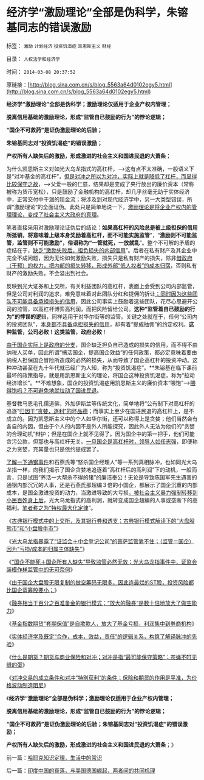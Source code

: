 # 经济学“激励理论”全部是伪科学，朱镕基同志的错误激励

标签： `激励` `计划经济` `投资饥渴症` `凯恩斯主义` `财经` 

目录： `人权法学和经济学`

时间： `2014-03-08 20:37:52`

原链接：[http://blog.sina.com.cn/s/blog_5563a64d0102egy5.html](http://blog.sina.com.cn/s/blog_5563a64d0102egy5.html)

**经济学“激励理论”全部是伪科学；激励理论仅适用于企业产权内管理；**

**脱离信用基础的激励理论，形成“监管自已鼓励的行为”的悖论逻辑；**

**“国企不可救药”是证伪激励理论的后验；**

**朱镕基同志对“投资饥渴症”的错误激励；**

**产权所有人缺失后的激励，形成激进的社会主义和国进民退的大萧条**；

为什么凯恩斯主义对如光大乌龙指式的高杠杆，——>这有点不太准确，一般语义下是“对冲基金的高杠杆”，[但是对冲之所以为对冲，实际上就是降低了杠杆，而显得比较保守之故](http://blog.sina.com.cn/s/blog_5563a64d0102egwu.html)，——>父爱一般的仁慈，结果却是变成了央行放出的廉价资本（常称被称为货币宽松），只是鼓励了金融机构的高杠杆，却几乎丝毫无助于实体经济中，正常交付中干涸的现金流；将涉及到对现代经济学中，另一大类型错误，所谓“激励理论”的全面证伪。此处只是简单地说一下，[激励理论是将企业产权内的管理理论，变成了社会主义大政府的真理](../../../2012/5/31/计划经济从来不是大锅饭.md)。

笔者直接采用对激励理论证伪后的结论：**如果高杠杆的风险总是被上级担保的信用所抵销，将意味着上级本身奖励着高杠杆，而不可能实施监管**”，“**激励则不可能监管，监管则不可能激励”，俗语称为“一管就死，一放就乱**”。整个不可解的矛盾的症结在于，[缺乏“激励失败后，担负损失的内部信用](../../../2014/3/2/光大乌龙指，后验了ST大烂股的风险，也小于“国产蓝筹股”.md)”。后者在私有财产及其企业中完全不成问题，因为无论如何激励失败，损失只是私有财产的损失，除非[借政府（干预）的权力，把内部的损失转移，形成外部“低人权者”的成本归宿](http://blog.sina.com.cn/s/blog_5563a64d0102eggo.html)，否则私有财产的激励失败，不会溢出到社会。

反映到光大证券和上交所，有关利益团队的高杠杆，表面上会受到公司内部监管，但是公司对利润的追求，难免意味着对此团队分红和提佣的折让[；同时因为这些团队不可能具备承担损失的信用](../../../2013/2/8/影子银行！虚心学习西方左派的理论创新，青出于蓝！.md)，因此公司事实上鼓励着这些团队，花尽心思避开公司的监管，以高杠杆博弈高利润，而把风险留给公司。**这种“监管着自已鼓励的行为”的悖误的逻**辑，同样适用于对华尔街等的监管。关键之处就在于，任何“公司内的投资团队”，[本身都不具备承担损失的信用](http://blog.sina.com.cn/s/blog_5563a64d0102egt7.html)，却有着“提成抽佣”的约定权利。**这种监管，公司必败！这类监管，政府必败**！

[由于国企实际上是政府的分支](../../../2013/11/26/国企的关键不是怎么卖掉，而是怎么关掉.md)，国企缺乏担负自已造成的损失的信用，而不得不由纳税人买单，因此所谓“搞活国企，提高国企效益”的任何政策，都必定意味着要由纳税人担保国企冒险所造成的必然的损失，从而导致了国企高杠杆的投资冲动。这种冲动甚至在九十年代就已经广为人知，称为“投资饥渴症”。**朱镕基在临下课前最坏的政策指导，就是用凯恩斯主义的理论，将国企这种投资饥渴症，称为“拉动经济增长”。**不难想象，国企的投资饥渴症用凯恩斯主义的廉价资本“喂饱”——>[喂得饱吗？不可避免地就拉动了国进民退](http://blog.sina.com.cn/s/blog_5563a64d0102egou.html)。

基督教马恩毛孔儒道佛，外加伊斯兰等传统文化，简单地将“公有制下对高杠杆的追逐”[归因于“贪婪，逐利”的坏品德](../../../2011/11/2/不是信仰特权的，就是追求利益的.md)；而事实上至少在国进民退的高杠杆上，是不成立的。因为凯恩斯主义中的个人如华尔街，还可以称得上是贪婪；他们当然会有各自的内因，但由于个人的内因不是外人所能探究，因此外人无法为他们的“贪婪的合理动机”辩护；但是在国企上就不见得了。因为国企中的第一把手，他们可能贪污公款，但那也与高杠杆无关。[一旦国企是高杠杆时，领导人如任志强](../../../2014/1/8/小产权房是私有产权，已经终结了高房价所有合法理由.md)，即便称之为贪婪，充其量也只是依约提成罢了。

[了解一下通钢事件](../../../2012/8/31/“向弱者倾斜”是最伪善的美德.md)和石燕氏等“怒杀国企经理人”等一系列真相脉冲，也如同光大乌龙指一样，向我们揭示了国企贪婪地追逐着“高杠杆后的高利润”下的动机，一般而言，只是试图“养活一大帮杀不得的猪”的廉洁奉公！无论是导致陈国军先生遇害的通钢内部沉冗的人事，还是石燕氏那超编３倍的小国企，都展示了国企沉重的内部成本，是国企激进投资的动力，当激进导致的大亏损[，被社会主义暴力强制转移到小民百姓身上后](../../../2012/8/31/让民主滚开！特权工人阶级不答应！.md)，光大乌龙指式的高利润，就转变成国企超编的人事或垄断下的高福利。[笔者称之为“特权最大化定律](../../../2011/6/3/工团主义的特权最大化.md)”。

《[古典银行模式中的上交所，及其银行券和透支；古典银行模式解读下的“大盘股熊市”和“小盘股牛市”](http://blog.sina.com.cn/s/blog_5563a64d0102egsk.html)》

《[光大乌龙指暴露了“证监会＋中金登记公司”的菩萨监管靠不住；（监管＝国企）因为“亏损/成本的归属主体缺失”](http://blog.sina.com.cn/s/blog_5563a64d0102egt7.html)》

《[“国企不能死＋国企所有人缺失”导致监管必然无效；光大乌龙指事件中，证监会装模作样监管中的无可奈何](../../../2014/3/1/“国企不能死＋国企所有人缺失”导致监管必然无效.md)》

《[由于国企大盘股无限复制的做空筹码无限多，因此连最烂的ST股，投资风险都比国企蓝筹股要小；](../../../2014/3/2/光大乌龙指，后验了ST大烂股的风险，也小于“国产蓝筹股”.md)》

《[融券相当于百分之百准备金的银行模式；“放大的融券”是数十倍地放大了做空能力](http://blog.sina.com.cn/s/blog_5563a64d0102eguo.html)》

《[基金指数期货“套期保值”是自欺欺人，放大了基金亏损，利润集中到券商机构](../../../2014/3/4/光大乌龙指之“对冲利润”来自何方？.md)》

《[实体经济学及既定“合作，成本，效益，责任”的逻辑关系，构筑了解译脉冲的先验](http://blog.sina.com.cn/s/blog_5563a64d0102egw2.html)》

《[什么是期货？期货与商业保险和对冲；对冲是指“最可能保守策略”；苍蝇不叮无缝的蛋](http://blog.sina.com.cn/s/blog_5563a64d0102egwu.html)》

《[对冲交易的成立条件和对冲“特别获利”的条件；保险和期货的作用是平准，为价格波动制造阻尼](http://blog.sina.com.cn/s/blog_5563a64d0102egxu.html)》

《**经济学“激励理论”全部是伪科学；激励理论仅适用于企业产权内管理；**

**脱离信用基础的激励理论，形成“监管自已鼓励的行为”的悖论逻辑；**

**“国企不可救药”是证伪激励理论的后验；朱镕基同志对“投资饥渴症”的错误激励；**

**产权所有人缺失后的激励，形成激进的社会主义和国进民退的大萧条**；》

前一篇：[哈耶克知识定理，生活中的常识](http://blog.sina.com.cn/s/blog_5563a64d0102egy4.html)

后一篇：[印度中国的衰落，与美国德国崛起，两者间的共同机理](http://blog.sina.com.cn/s/blog_5563a64d0102egy6.html)
